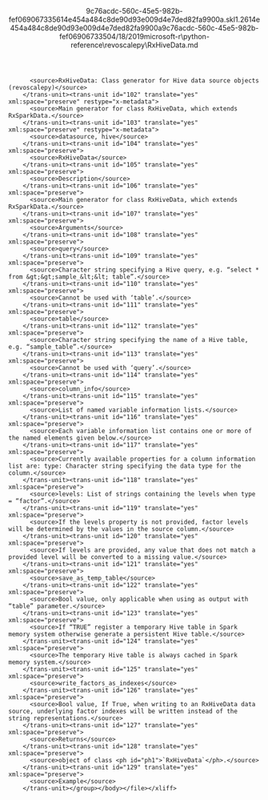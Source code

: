<?xml version="1.0"?><xliff version="1.2" xmlns="urn:oasis:names:tc:xliff:document:1.2" xmlns:xsi="http://www.w3.org/2001/XMLSchema-instance" xsi:schemaLocation="urn:oasis:names:tc:xliff:document:1.2 xliff-core-1.2-transitional.xsd"><file datatype="xml" original="RxHiveData.md" source-language="en-US" target-language="en-US"><header><tool tool-id="mdxliff" tool-name="mdxliff" tool-version="1.0-d1654b2" tool-company="Microsoft" /><xliffext:skl_file_name xmlns:xliffext="urn:microsoft:content:schema:xliffextensions">9c76acdc-560c-45e5-982b-fef069067335614e454a484c8de90d93e009d4e7ded82fa9900a.skl</xliffext:skl_file_name><xliffext:version xmlns:xliffext="urn:microsoft:content:schema:xliffextensions">1.2</xliffext:version><xliffext:ms.openlocfilehash xmlns:xliffext="urn:microsoft:content:schema:xliffextensions">614e454a484c8de90d93e009d4e7ded82fa9900a</xliffext:ms.openlocfilehash><xliffext:ms.sourcegitcommit xmlns:xliffext="urn:microsoft:content:schema:xliffextensions">9c76acdc-560c-45e5-982b-fef069067335</xliffext:ms.sourcegitcommit><xliffext:ms.lasthandoff xmlns:xliffext="urn:microsoft:content:schema:xliffextensions">04/18/2019</xliffext:ms.lasthandoff><xliffext:ms.openlocfilepath xmlns:xliffext="urn:microsoft:content:schema:xliffextensions">microsoft-r\python-reference\revoscalepy\RxHiveData.md</xliffext:ms.openlocfilepath></header><body><group id="content" extype="content"><trans-unit id="101" translate="yes" xml:space="preserve" restype="x-metadata">
          <source>RxHiveData: Class generator for Hive data source objects (revoscalepy)</source>
        </trans-unit><trans-unit id="102" translate="yes" xml:space="preserve" restype="x-metadata">
          <source>Main generator for class RxHiveData, which extends RxSparkData.</source>
        </trans-unit><trans-unit id="103" translate="yes" xml:space="preserve" restype="x-metadata">
          <source>datasource, hive</source>
        </trans-unit><trans-unit id="104" translate="yes" xml:space="preserve">
          <source>RxHiveData</source>
        </trans-unit><trans-unit id="105" translate="yes" xml:space="preserve">
          <source>Description</source>
        </trans-unit><trans-unit id="106" translate="yes" xml:space="preserve">
          <source>Main generator for class RxHiveData, which extends RxSparkData.</source>
        </trans-unit><trans-unit id="107" translate="yes" xml:space="preserve">
          <source>Arguments</source>
        </trans-unit><trans-unit id="108" translate="yes" xml:space="preserve">
          <source>query</source>
        </trans-unit><trans-unit id="109" translate="yes" xml:space="preserve">
          <source>Character string specifying a Hive query, e.g. “select * from &gt;&gt;sample_&lt;&lt; table”.</source>
        </trans-unit><trans-unit id="110" translate="yes" xml:space="preserve">
          <source>Cannot be used with ‘table’.</source>
        </trans-unit><trans-unit id="111" translate="yes" xml:space="preserve">
          <source>table</source>
        </trans-unit><trans-unit id="112" translate="yes" xml:space="preserve">
          <source>Character string specifying the name of a Hive table, e.g. “sample_table”.</source>
        </trans-unit><trans-unit id="113" translate="yes" xml:space="preserve">
          <source>Cannot be used with ‘query’.</source>
        </trans-unit><trans-unit id="114" translate="yes" xml:space="preserve">
          <source>column_info</source>
        </trans-unit><trans-unit id="115" translate="yes" xml:space="preserve">
          <source>List of named variable information lists.</source>
        </trans-unit><trans-unit id="116" translate="yes" xml:space="preserve">
          <source>Each variable information list contains one or more of the named elements given below.</source>
        </trans-unit><trans-unit id="117" translate="yes" xml:space="preserve">
          <source>Currently available properties for a column information list are: type: Character string specifying the data type for the column.</source>
        </trans-unit><trans-unit id="118" translate="yes" xml:space="preserve">
          <source>levels: List of strings containing the levels when type = “factor”.</source>
        </trans-unit><trans-unit id="119" translate="yes" xml:space="preserve">
          <source>If the levels property is not provided, factor levels will be determined by the values in the source column.</source>
        </trans-unit><trans-unit id="120" translate="yes" xml:space="preserve">
          <source>If levels are provided, any value that does not match a provided level will be converted to a missing value.</source>
        </trans-unit><trans-unit id="121" translate="yes" xml:space="preserve">
          <source>save_as_temp_table</source>
        </trans-unit><trans-unit id="122" translate="yes" xml:space="preserve">
          <source>Bool value, only applicable when using as output with “table” parameter.</source>
        </trans-unit><trans-unit id="123" translate="yes" xml:space="preserve">
          <source>If “TRUE” register a temporary Hive table in Spark memory system otherwise generate a persistent Hive table.</source>
        </trans-unit><trans-unit id="124" translate="yes" xml:space="preserve">
          <source>The temporary Hive table is always cached in Spark memory system.</source>
        </trans-unit><trans-unit id="125" translate="yes" xml:space="preserve">
          <source>write_factors_as_indexes</source>
        </trans-unit><trans-unit id="126" translate="yes" xml:space="preserve">
          <source>Bool value, If True, when writing to an RxHiveData data source, underlying factor indexes will be written instead of the string representations.</source>
        </trans-unit><trans-unit id="127" translate="yes" xml:space="preserve">
          <source>Returns</source>
        </trans-unit><trans-unit id="128" translate="yes" xml:space="preserve">
          <source>object of class <ph id="ph1">`RxHiveData`</ph>.</source>
        </trans-unit><trans-unit id="129" translate="yes" xml:space="preserve">
          <source>Example</source>
        </trans-unit></group></body></file></xliff>